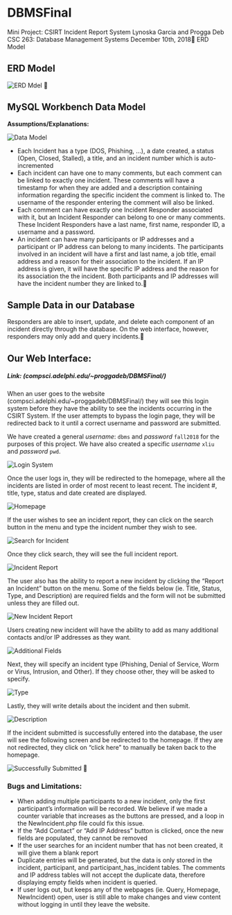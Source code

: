 # DBMSFinal

Mini Project: CSIRT Incident Report System
Lynoska Garcia and Progga Deb
CSC 263: Database Management Systems
December 10th, 2018
ERD Model

## ERD Model

![ERD Mdel](/img/image10.png)

## MySQL Workbench Data Model

**Assumptions/Explanations:**

![Data Model](/img/image2.png)

* Each Incident has a type (DOS, Phishing, …), a date created, a status (Open, Closed, Stalled), a title, and an incident number which is auto-incremented
* Each incident can have one to many comments, but each comment can be linked to exactly one incident. These comments will have a timestamp for when they are added and a description containing information regarding the specific incident the comment is linked to. The username of the responder entering the comment will also be linked.
* Each comment can have exactly one Incident Responder associated with it, but an Incident Responder can belong to one or many comments. These Incident Responders have a last name, first name, responder ID, a username and a password.
* An incident can have many participants or IP addresses and a participant or IP address can belong to many incidents. The participants involved in an incident will have a first and last name, a job title, email address and a reason for their association to the incident. If an IP address is given, it will have the specific IP address and the reason for its association the the incident. Both participants and IP addresses will have the incident number they are linked to.

## Sample Data in our Database
Responders are able to insert, update, and delete each component of an incident directly through the database. On the web interface, however, responders may only add and query incidents.

## Our Web Interface:
##### Link: (compsci.adelphi.edu/~proggadeb/DBMSFinal/)

When an user goes to the website (compsci.adelphi.edu/~proggadeb/DBMSFinal/) they will see this login system before they have the ability to see the incidents occurring in the CSIRT System. If the user attempts to bypass the login page, they will be redirected back to it until a correct username and password are submitted.

We have created a general *username*: ```dbms``` and *password* ```fall2018``` for the purposes of this project. We have also created a specific *username* ```xliu``` and *password* ```pwd```.

![Login System](/img/image6.png)

Once the user logs in, they will be redirected to the homepage, where all the incidents are listed in order of most recent to least recent. The incident #, title, type, status and date created are displayed.

![Homepage](/img/image11.png)

If the user wishes to see an incident report, they can click on the search button in the menu and type the incident number they wish to see.

![Search for Incident](/img/image3.png)

Once they click search, they will see the full incident report.

![Incident Report](/img/image8.png)

The user also has the ability to report a new incident by clicking the “Report an Incident” button on the menu. Some of the fields below (ie. Title, Status, Type, and Description) are required fields and the form will not be submitted unless they are filled out.

![New Incident Report](/img/image9.png)

Users creating new incident will have the ability to add as many additional contacts and/or IP addresses as they want.

![Additional Fields](/img/image7.png)

Next, they will specify an incident type (Phishing, Denial of Service, Worm or Virus, Intrusion, and Other). If they choose other, they will be asked to specify.

![Type](/img/image4.png)

Lastly, they will write details about the incident and then submit.

![Description](/img/image5.png)

If the incident submitted is successfully entered into the database, the user will see the following screen and be redirected to the homepage. If they are not redirected, they click on “click here” to manually be taken back to the homepage.

![Successfully Submitted](/img/image1.png)

### Bugs and Limitations:
* When adding multiple participants to a new incident, only the first participant’s information will be recorded. We believe if we made a counter variable that increases as the buttons are pressed, and a loop in the NewIncident.php file could fix this issue.
* If the “Add Contact” or “Add IP Address” button is clicked, once the new fields are populated, they cannot be removed
* If the user searches for an incident number that has not been created, it will give them a blank report
* Duplicate entries will be generated, but the data is only stored in the incident, participant, and participant_has_incident tables. The comments and IP address tables will not accept the duplicate data, therefore displaying empty fields when incident is queried.
* If user logs out, but keeps any of the webpages (ie. Query, Homepage, NewIncident) open, user is still able to make changes and view content without logging in until they leave the website.
